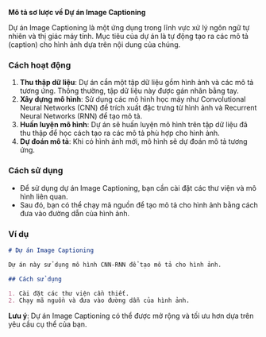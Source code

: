 **Mô tả sơ lược về Dự án Image Captioning**

Dự án Image Captioning là một ứng dụng trong lĩnh vực xử lý ngôn ngữ tự nhiên và thị giác máy tính. Mục tiêu của dự án là tự động tạo ra các mô tả (caption) cho hình ảnh dựa trên nội dung của chúng.

### Cách hoạt động
1. **Thu thập dữ liệu**: Dự án cần một tập dữ liệu gồm hình ảnh và các mô tả tương ứng. Thông thường, tập dữ liệu này được gán nhãn bằng tay.
2. **Xây dựng mô hình**: Sử dụng các mô hình học máy như Convolutional Neural Networks (CNN) để trích xuất đặc trưng từ hình ảnh và Recurrent Neural Networks (RNN) để tạo mô tả.
3. **Huấn luyện mô hình**: Dự án sẽ huấn luyện mô hình trên tập dữ liệu đã thu thập để học cách tạo ra các mô tả phù hợp cho hình ảnh.
4. **Dự đoán mô tả**: Khi có hình ảnh mới, mô hình sẽ dự đoán mô tả tương ứng.

### Cách sử dụng
- Để sử dụng dự án Image Captioning, bạn cần cài đặt các thư viện và mô hình liên quan.
- Sau đó, bạn có thể chạy mã nguồn để tạo mô tả cho hình ảnh bằng cách đưa vào đường dẫn của hình ảnh.

### Ví dụ
```markdown
# Dự án Image Captioning

Dự án này sử dụng mô hình CNN-RNN để tạo mô tả cho hình ảnh.

## Cách sử dụng

1. Cài đặt các thư viện cần thiết.
2. Chạy mã nguồn và đưa vào đường dẫn của hình ảnh.
```

**Lưu ý**: Dự án Image Captioning có thể được mở rộng và tối ưu hơn dựa trên yêu cầu cụ thể của bạn.
